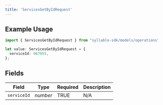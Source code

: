 ```yaml
---
title: 'ServicesGetByIdRequest'
---
```


## Example Usage

```typescript
import { ServicesGetByIdRequest } from "syllable-sdk/models/operations";

let value: ServicesGetByIdRequest = {
  serviceId: 967055,
};
```

## Fields

| Field              | Type               | Required           | Description        |
| ------------------ | ------------------ | ------------------ | ------------------ |
| `serviceId`        | *number*           | TRUE | N/A                |
